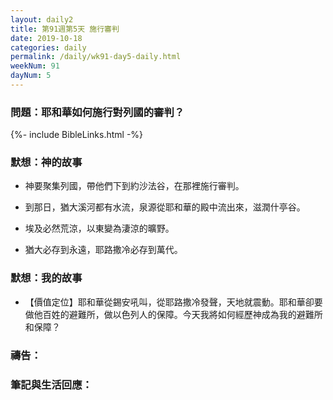 ```yaml
---
layout: daily2
title: 第91週第5天 施行審判
date: 2019-10-18
categories: daily
permalink: /daily/wk91-day5-daily.html
weekNum: 91
dayNum: 5
---
```


### 問題：耶和華如何施行對列國的審判？

{%- include BibleLinks.html -%}

### 默想：神的故事
+ 神要聚集列國，帶他們下到約沙法谷，在那裡施行審判。

+ 到那日，猶大溪河都有水流，泉源從耶和華的殿中流出來，滋潤什亭谷。

+ 埃及必然荒涼，以東變為淒涼的曠野。

+ 猶大必存到永遠，耶路撒冷必存到萬代。


### 默想：我的故事
+ 【價值定位】耶和華從錫安吼叫，從耶路撒冷發聲，天地就震動。耶和華卻要做他百姓的避難所，做以色列人的保障。今天我將如何經歷神成為我的避難所和保障？


### 禱告：

### 筆記與生活回應：

